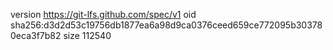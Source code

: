version https://git-lfs.github.com/spec/v1
oid sha256:d3d2d53c19756db1877ea6a98d9ca0376ceed659ce772095b303780eca3f7b82
size 112540
